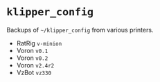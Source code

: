 # `klipper_config`
Backups of `~/klipper_config` from various printers.

- RatRig `v-minion`
- Voron `v0.1`
- Voron `v0.2`
- Voron `v2.4r2`
- VzBot `vz330`
